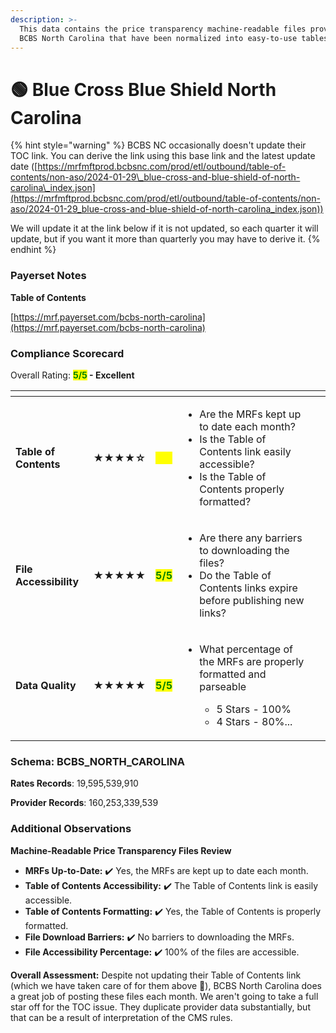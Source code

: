 ```yaml
---
description: >-
  This data contains the price transparency machine-readable files provided by
  BCBS North Carolina that have been normalized into easy-to-use tables.
---
```


# 🟢 Blue Cross Blue Shield North Carolina

{% hint style="warning" %}
BCBS NC occasionally doesn't update their TOC link. You can derive the link using this base link and the latest update date ([https://mrfmftprod.bcbsnc.com/prod/etl/outbound/table-of-contents/non-aso/2024-01-29\_blue-cross-and-blue-shield-of-north-carolina\_index.json](https://mrfmftprod.bcbsnc.com/prod/etl/outbound/table-of-contents/non-aso/2024-01-29_blue-cross-and-blue-shield-of-north-carolina_index.json))

We will update it at the link below if it is not updated, so each quarter it will update, but if you want it more than quarterly you may have to derive it.
{% endhint %}

### Payerset Notes

**Table of Contents**

[https://mrf.payerset.com/bcbs-north-carolina](https://mrf.payerset.com/bcbs-north-carolina)

### Compliance Scorecard

Overall Rating: <mark style="color:green;">**5/5**</mark>**&#x20;- Excellent**

<table data-view="cards"><thead><tr><th></th><th></th><th></th><th></th><th data-hidden data-card-cover data-type="files"></th></tr></thead><tbody><tr><td><strong>Table of Contents</strong></td><td><strong>★★★★☆</strong></td><td><mark style="color:yellow;"><strong>4/5</strong></mark></td><td><ul><li>Are the MRFs kept up to date each month? </li><li>Is the Table of Contents link easily accessible?</li><li>Is the Table of Contents properly formatted?</li></ul></td><td></td></tr><tr><td><strong>File Accessibility</strong></td><td><strong>★★★★★</strong></td><td><mark style="color:green;"><strong>5/5</strong></mark></td><td><ul><li>Are there any barriers to downloading the files?</li><li>Do the Table of Contents links expire before publishing new links?</li></ul></td><td></td></tr><tr><td><strong>Data Quality</strong></td><td><strong>★★★★★</strong></td><td><mark style="color:green;"><strong>5/5</strong></mark></td><td><ul><li><p>What percentage of the MRFs are properly formatted and parseable</p><ul><li>5 Stars - 100%</li><li>4 Stars - 80%...</li></ul></li></ul></td><td></td></tr></tbody></table>

### Schema: BCBS\_NORTH\_CAROLINA

**Rates Records**: 19,595,539,910

**Provider Records**: 160,253,339,539

### Additional Observations

**Machine-Readable Price Transparency Files Review**

* **MRFs Up-to-Date:** ✔️ Yes, the MRFs are kept up to date each month.
* **Table of Contents Accessibility:** ✔️ The Table of Contents link is easily accessible.
* **Table of Contents Formatting:** ✔️ Yes, the Table of Contents is properly formatted.
* **File Download Barriers:** ✔️ No barriers to downloading the MRFs.
* **File Accessibility Percentage:** ✔️ 100% of the files are accessible.

**Overall Assessment:** Despite not updating their Table of Contents link (which we have taken care of for them above 🙂), BCBS North Carolina does a great job of posting these files each month. We aren't going to take a full star off for the TOC issue. They duplicate provider data substantially, but that can be a result of interpretation of the CMS rules.
